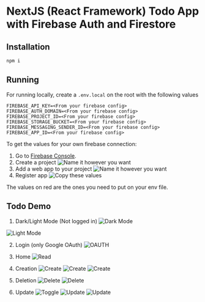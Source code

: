 # NextJS (React Framework) Todo App with Firebase Auth and Firestore

## Installation
```bash
npm i
```
## Running

For running locally, create a `.env.local` on the root with the following values

```
FIREBASE_API_KEY=<From your firebase config>
FIREBASE_AUTH_DOMAIN=<From your firebase config>
FIREBASE_PROJECT_ID=<From your firebase config>
FIREBASE_STORAGE_BUCKET=<From your firebase config>
FIREBASE_MESSAGING_SENDER_ID=<From your firebase config>
FIREBASE_APP_ID=<From your firebase config>
```

To get the values for your own firebase connection:

1. Go to [Firebase Console](https://console.firebase.google.com/u/0/).
2. Create a project
![Name it however you want](image.png)
1. Add a web app to your project
![Name it however you want](image-1.png)
1. Register app
![Copy these values](image-2.png)

The values on red are the ones you need to put on your env file.

## Todo Demo

1. Dark/Light Mode (Not logged in)
![Dark Mode](dark.png)

![Light Mode](light.png)
   
2. Login (only Google OAuth)
![OAUTH](OAuth.png)
   
3. Home
![Read](TODO-LIST.png)
4. Creation
![Create](Create.png)
![Create](Created.png)
![Create](Toast-Create.png)
5. Deletion
![Delete](Delete.png)
![Delete](Deleted.png)
6. Update
![Toggle](Toggle.png)
![Update](Update.png)
![Update](Updated.png)